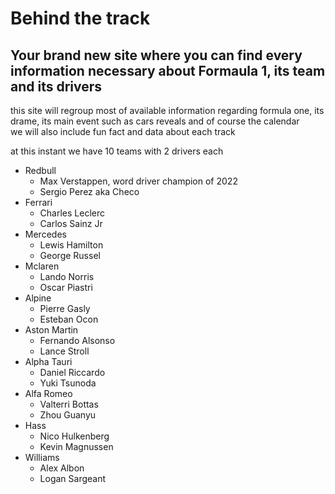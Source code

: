 # **Behind the track**  
## Your brand new site where you can find every information necessary about Formaula 1, its team and its drivers

this site will regroup most of available information regarding formula one, its drame, its main event such as cars reveals and of course the calendar  
we will also include fun fact and data about each track

at this instant we have 10 teams with 2 drivers each

* Redbull 
	* Max Verstappen, word driver champion of 2022
	* Sergio Perez aka Checo
* Ferrari
	* Charles Leclerc
	* Carlos Sainz Jr
* Mercedes
	* Lewis Hamilton
	* George Russel
* Mclaren
	* Lando Norris
	* Oscar Piastri
* Alpine
	* Pierre Gasly
	* Esteban Ocon
* Aston Martin
	* Fernando Alsonso
	* Lance Stroll
* Alpha Tauri
	* Daniel Riccardo
	* Yuki Tsunoda
* Alfa Romeo
	* Valterri Bottas
	* Zhou Guanyu
* Hass
	* Nico Hulkenberg
	* Kevin Magnussen
* Williams
	* Alex Albon
	* Logan Sargeant

